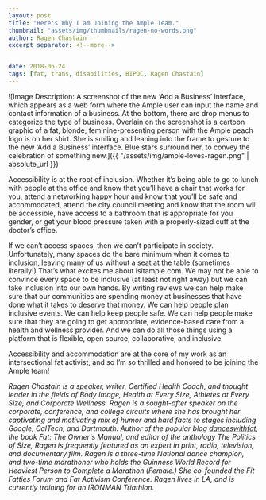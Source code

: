 ```yaml
---
layout: post
title: "Here's Why I am Joining the Ample Team."
thumbnail: "assets/img/thumbnails/ragen-no-words.png"
author: Ragen Chastain
excerpt_separator: <!--more-->


date: 2018-06-24
tags: [fat, trans, disabilities, BIPOC, Ragen Chastain]
---
```



![Image Description: A screenshot of the new ‘Add a Business’ interface, which appears as a web form where the Ample user can input the name and contact information of a business. At the bottom, there are drop menus to categorize the type of business. Overlain on the screenshot is a cartoon graphic of a fat, blonde, feminine-presenting person with the Ample peach logo is on her shirt. She is smiling and leaning into the frame to gesture to the new ‘Add a Business’ interface. Blue stars surround her, to convey the celebration of something new.]({{ "/assets/img/ample-loves-ragen.png" | absolute_url }})

Accessibility is at the root of inclusion. Whether it’s being able to go to lunch with people at the office and know that you’ll have a chair that works for you, attend a networking happy hour and know that you’ll be safe and accommodated, attend the city council meeting and know that the room will be
accessible, have access to a bathroom that is appropriate for you gender, or get your blood pressure taken with a properly-sized cuff at the doctor’s office.

 <!--more-->

 If we can’t access spaces, then we can’t participate in society. Unfortunately, many spaces do the bare minimum when it comes to inclusion,
leaving many of us without a seat at the table (sometimes literally!)
That’s what excites me about isitample.com. We may not be able to convince every space to be inclusive (at least not right away) but we can take inclusion into our own hands. By writing reviews we can help make sure that our communities are spending money at businesses that have done what it takes to deserve that money. We can help people plan inclusive events. We can help keep people safe. We can help people make sure that they are going to get appropriate, evidence-based care from a health and wellness provider. And we can do all those things using a platform that is flexible, open source, collaborative, and inclusive.

Accessibility and accommodation are at the core of my work as an intersectional fat activist, and so I’m so thrilled and honored to be joining the Ample team!

*Ragen Chastain is a speaker, writer, Certified Health Coach, and thought leader in the fields of Body Image, Health at Every Size, Athletes at Every Size, and Corporate Wellness. Ragen is a sought-after speaker on the corporate, conference, and college circuits where she has brought her captivating and motivating mix of humor and hard facts to stages including Google, CalTech, and Dartmouth. Author of the popular blog [danceswithfat](https://danceswithfat.wordpress.com/), the book Fat: The Owner's Manual, and editor of the anthology The Politics of Size, Ragen is frequently featured as an expert in print, radio, television, and documentary film. Ragen is a three-time National dance champion, and two-time marathoner who holds the Guinness World Record for Heaviest Person to Complete a Marathon (Female.) She co-founded the Fit Fatties Forum and Fat Activism Conference. Ragen lives in LA, and is currently training for an IRONMAN Triathlon.*
